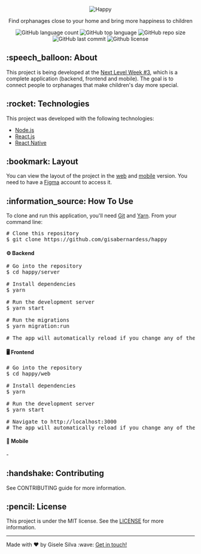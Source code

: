 <div id="readme" class="Box-body readme blob js-code-block-container">
  <article class="markdown-body entry-content p-3 p-md-6" itemprop="text">
    <p align="center"><img alt="Happy" src="https://github.com/gisabernardess/happy/blob/main/.github/happy.svg"></p>
    <p align="center">Find orphanages close to your home and bring more happiness to children</p>
    <p align="center">
      <img alt="GitHub language count" src="https://img.shields.io/github/languages/count/gisabernardess/happy">
      <img alt="GitHub top language" src="https://img.shields.io/github/languages/top/gisabernardess/happy">
      <img alt="GitHub repo size" src="https://img.shields.io/github/repo-size/gisabernardess/happy">
      <img alt="GitHub last commit" src="https://img.shields.io/github/last-commit/gisabernardess/happy">
      <img alt="Github license" src="https://img.shields.io/github/license/gisabernardess/happy">
    </p>
    <h2>:speech_balloon: About </h2>
    <p>This project is being developed at the <a href="https://nextlevelweek.com/" rel="nofollow">Next Level Week #3</a>, which is a complete application (backend, frontend and mobile). The goal is to connect people to orphanages that make children's day more special.</p>
    <h2>:rocket: Technologies </h2>
    <p>This project was developed with the following technologies:</p>
    <ul>
      <li><a href="https://nodejs.org/" rel="nofollow">Node.js</a></li>
      <li><a href="https://reactjs.org/" rel="nofollow">React.js</a></li>
      <li><a href="https://reactnative.dev/" rel="nofollow">React Native</a></li>
    </ul>
    <h2>:bookmark: Layout </h2>
    <p>You can view the layout of the project in the <a href="https://www.figma.com/file/L7N7aTJVSf8i6ZFIRNk2mT/Happy-Web" rel="nofollow">web</a> and <a href="https://www.figma.com/file/m6e9dEvswxeLDFVklYBCKF/Happy-Mobile" rel="nofollow">mobile</a> version. You need to have a <a href="https://www.figma.com/" rel="nofollow">Figma</a> account to access it.</p>
    <h2>:information_source:</a> How To Use </h2>
    <p>To clone and run this application, you'll need <a href="https://git-scm.com" rel="nofollow">Git</a> and  <a href="https://legacy.yarnpkg.com" rel="nofollow">Yarn</a>. From your command line:</p>
    <div class="highlight highlight-source-shell">
      <pre><span class="pl-c"><span class="pl-c">#</span> Clone this repository</span>
$ git clone https://github.com/gisabernardess/happy</pre>
    </div>
    <h4>⚙️ Backend </h4>
    <div class="highlight highlight-source-shell">
      <pre><span class="pl-c"><span class="pl-c">#</span> Go into the repository</span>
$ <span class="pl-c1">cd</span> happy/server <br/>
<span class="pl-c"><span class="pl-c">#</span> Install dependencies</span>
$ yarn <br/>
<span class="pl-c"><span class="pl-c">#</span> Run the development server</span>
$ yarn start <br/>
<span class="pl-c"><span class="pl-c">#</span> Run the migrations</span>
$ yarn migration:run <br/>
<span class="pl-c"><span class="pl-c">#</span> The app will automatically reload if you change any of the source files.</span></pre>
</div>
    <h4>🖥️ Frontend </h4>
    <div class="highlight highlight-source-shell">
      <pre><span class="pl-c"><span class="pl-c">#</span> Go into the repository</span>
$ <span class="pl-c1">cd</span> happy/web <br/>
<span class="pl-c"><span class="pl-c">#</span> Install dependencies</span>
$ yarn <br/>
<span class="pl-c"><span class="pl-c">#</span> Run the development server</span>
$ yarn start <br/>
<span class="pl-c"><span class="pl-c">#</span> Navigate to http://localhost:3000</span>
<span class="pl-c"><span class="pl-c">#</span> The app will automatically reload if you change any of the source files.</span></pre>
</div>
  <h4>📱 Mobile </h4>
    <p>-</p>
  <h2>:handshake: Contributing </h2>
  <p>See CONTRIBUTING guide for more information.</p>
    <h2>:pencil:</a> License </h2>
    <p>This project is under the MIT license. See the <a href="https://github.com/gisabernardess/happy/blob/main/LICENSE" rel="nofollow">LICENSE</a> for more information.</p>
    <hr>
    <p>Made with ♥ by Gisele Silva :wave: <a href="https://www.linkedin.com/in/gisabernardess/" rel="nofollow">Get in touch!</a></p>
  </article>
</div>
